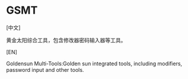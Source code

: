 # GSMT
<p>[中文]</p>
<p>黄金太阳综合工具，包含修改器密码输入器等工具。</p>
<p>[EN]</p>
<p>Goldensun Multi-Tools:Golden sun integrated tools, including modifiers, password input and other tools.</p>
